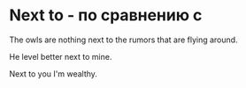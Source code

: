 # Next to - по сравнению с




The owls are nothing next to the rumors that are flying around.

He level better next to mine.

Next to you I'm wealthy.